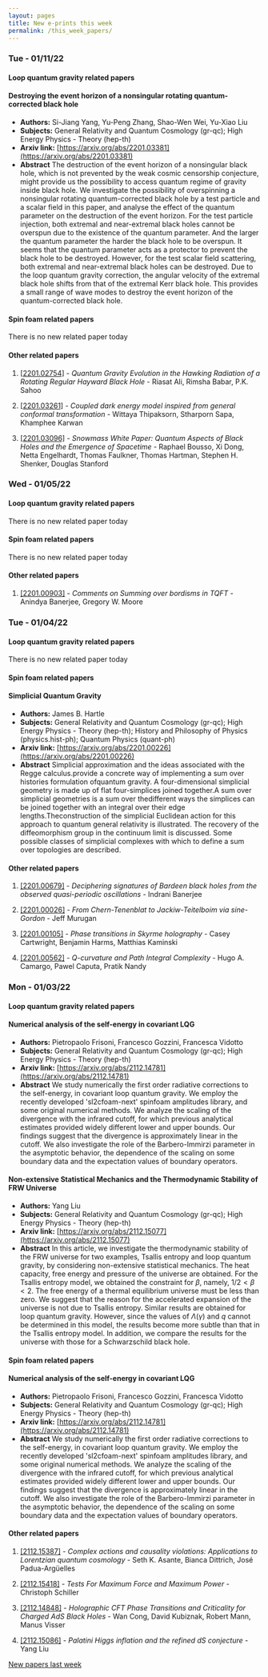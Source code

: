 ```yaml
---
layout: pages
title: New e-prints this week
permalink: /this_week_papers/
---
```




### Tue - 01/11/22

#### Loop quantum gravity related papers

#### **Destroying the event horizon of a nonsingular rotating quantum-corrected  black hole**
 - **Authors:** Si-Jiang Yang, Yu-Peng Zhang, Shao-Wen Wei, Yu-Xiao Liu
 - **Subjects:** General Relativity and Quantum Cosmology (gr-qc); High Energy Physics - Theory (hep-th)
 - **Arxiv link:** [https://arxiv.org/abs/2201.03381](https://arxiv.org/abs/2201.03381)
 - **Abstract**
 The destruction of the event horizon of a nonsingular black hole, which is not prevented by the weak cosmic censorship conjecture, might provide us the possibility to access quantum regime of gravity inside black hole. We investigate the possibility of overspinning a nonsingular rotating quantum-corrected black hole by a test particle and a scalar field in this paper, and analyse the effect of the quantum parameter on the destruction of the event horizon. For the test particle injection, both extremal and near-extremal black holes cannot be overspun due to the existence of the quantum parameter. And the larger the quantum parameter the harder the black hole to be overspun. It seems that the quantum parameter acts as a protector to prevent the black hole to be destroyed. However, for the test scalar field scattering, both extremal and near-extremal black holes can be destroyed. Due to the loop quantum gravity correction, the angular velocity of the extremal black hole shifts from that of the extremal Kerr black hole. This provides a small range of wave modes to destroy the event horizon of the quantum-corrected black hole. 

#### Spin foam related papers

There is no new related paper today 



#### Other related papers

1. [[2201.02754]](https://arxiv.org/abs/2201.02754) - *Quantum Gravity Evolution in the Hawking Radiation of a Rotating Regular  Hayward Black Hole* - Riasat Ali, Rimsha Babar, P.K. Sahoo

1. [[2201.03261]](https://arxiv.org/abs/2201.03261) - *Coupled dark energy model inspired from general conformal transformation* - Wittaya Thipaksorn, Stharporn Sapa, Khamphee Karwan

1. [[2201.03096]](https://arxiv.org/abs/2201.03096) - *Snowmass White Paper: Quantum Aspects of Black Holes and the Emergence  of Spacetime* - Raphael Bousso, Xi Dong, Netta Engelhardt, Thomas Faulkner, Thomas Hartman, Stephen H. Shenker, Douglas Stanford



### Wed - 01/05/22

#### Loop quantum gravity related papers

There is no new related paper today 

#### Spin foam related papers

There is no new related paper today 



#### Other related papers

1. [[2201.00903]](https://arxiv.org/abs/2201.00903) - *Comments on Summing over bordisms in TQFT* - Anindya Banerjee, Gregory W. Moore



### Tue - 01/04/22

#### Loop quantum gravity related papers

There is no new related paper today 

#### Spin foam related papers

#### **Simplicial Quantum Gravity**
 - **Authors:** James B. Hartle
 - **Subjects:** General Relativity and Quantum Cosmology (gr-qc); High Energy Physics - Theory (hep-th); History and Philosophy of Physics (physics.hist-ph); Quantum Physics (quant-ph)
 - **Arxiv link:** [https://arxiv.org/abs/2201.00226](https://arxiv.org/abs/2201.00226)
 - **Abstract**
 Simplicial approximation and the ideas associated with the Regge calculus.provide a concrete way of implementing a sum over histories formulation ofquantum gravity. A four-dimensional simplicial geometry is made up of flat four-simplices joined together.A sum over simplicial geometries is a sum over thedifferent ways the simplices can be joined together with an integral over their edge lengths.Theconstruction of the simplicial Euclidean action for this approach to quantum general relativity is illustrated. The recovery of the diffeomorphism group in the continuum limit is discussed. Some possible classes of simplicial complexes with which to define a sum over topologies are described. 



#### Other related papers

1. [[2201.00679]](https://arxiv.org/abs/2201.00679) - *Deciphering signatures of Bardeen black holes from the observed  quasi-periodic oscillations* - Indrani Banerjee

1. [[2201.00026]](https://arxiv.org/abs/2201.00026) - *From Chern-Tenenblat to Jackiw-Teitelboim via sine-Gordon* - Jeff Murugan

1. [[2201.00105]](https://arxiv.org/abs/2201.00105) - *Phase transitions in Skyrme holography* - Casey Cartwright, Benjamin Harms, Matthias Kaminski

1. [[2201.00562]](https://arxiv.org/abs/2201.00562) - *Q-curvature and Path Integral Complexity* - Hugo A. Camargo, Pawel Caputa, Pratik Nandy



### Mon - 01/03/22

#### Loop quantum gravity related papers

#### **Numerical analysis of the self-energy in covariant LQG**
 - **Authors:** Pietropaolo Frisoni, Francesco Gozzini, Francesca Vidotto
 - **Subjects:** General Relativity and Quantum Cosmology (gr-qc); High Energy Physics - Theory (hep-th)
 - **Arxiv link:** [https://arxiv.org/abs/2112.14781](https://arxiv.org/abs/2112.14781)
 - **Abstract**
 We study numerically the first order radiative corrections to the self-energy, in covariant loop quantum gravity. We employ the recently developed 'sl2cfoam-next' spinfoam amplitudes library, and some original numerical methods. We analyze the scaling of the divergence with the infrared cutoff, for which previous analytical estimates provided widely different lower and upper bounds. Our findings suggest that the divergence is approximately linear in the cutoff. We also investigate the role of the Barbero-Immirzi parameter in the asymptotic behavior, the dependence of the scaling on some boundary data and the expectation values of boundary operators. 

#### **Non-extensive Statistical Mechanics and the Thermodynamic Stability of  FRW Universe**
 - **Authors:** Yang Liu
 - **Subjects:** General Relativity and Quantum Cosmology (gr-qc); High Energy Physics - Theory (hep-th)
 - **Arxiv link:** [https://arxiv.org/abs/2112.15077](https://arxiv.org/abs/2112.15077)
 - **Abstract**
 In this article, we investigate the thermodynamic stability of the FRW universe for two examples, Tsallis entropy and loop quantum gravity, by considering non-extensive statistical mechanics. The heat capacity, free energy and pressure of the universe are obtained. For the Tsallis entropy model, we obtained the constraint for $\beta$, namely, $1/2 < \beta < 2$. The free energy of a thermal equilibrium universe must be less than zero. We suggest that the reason for the accelerated expansion of the universe is not due to Tsallis entropy. Similar results are obtained for loop quantum gravity. However, since the values of $\Lambda(\gamma)$ and $q$ cannot be determined in this model, the results become more subtle than that in the Tsallis entropy model. In addition, we compare the results for the universe with those for a Schwarzschild black hole. 

#### Spin foam related papers

#### **Numerical analysis of the self-energy in covariant LQG**
 - **Authors:** Pietropaolo Frisoni, Francesco Gozzini, Francesca Vidotto
 - **Subjects:** General Relativity and Quantum Cosmology (gr-qc); High Energy Physics - Theory (hep-th)
 - **Arxiv link:** [https://arxiv.org/abs/2112.14781](https://arxiv.org/abs/2112.14781)
 - **Abstract**
 We study numerically the first order radiative corrections to the self-energy, in covariant loop quantum gravity. We employ the recently developed 'sl2cfoam-next' spinfoam amplitudes library, and some original numerical methods. We analyze the scaling of the divergence with the infrared cutoff, for which previous analytical estimates provided widely different lower and upper bounds. Our findings suggest that the divergence is approximately linear in the cutoff. We also investigate the role of the Barbero-Immirzi parameter in the asymptotic behavior, the dependence of the scaling on some boundary data and the expectation values of boundary operators. 



#### Other related papers

1. [[2112.15387]](https://arxiv.org/abs/2112.15387) - *Complex actions and causality violations: Applications to Lorentzian  quantum cosmology* - Seth K. Asante, Bianca Dittrich, José Padua-Argüelles

1. [[2112.15418]](https://arxiv.org/abs/2112.15418) - *Tests For Maximum Force and Maximum Power* - Christoph Schiller

1. [[2112.14848]](https://arxiv.org/abs/2112.14848) - *Holographic CFT Phase Transitions and Criticality for Charged AdS Black  Holes* - Wan Cong, David Kubiznak, Robert Mann, Manus Visser

1. [[2112.15086]](https://arxiv.org/abs/2112.15086) - *Palatini Higgs inflation and the refined dS conjecture* - Yang Liu






[New papers last week]({{site.url}}/archived/weekly/pre-print/2022/01/03/archived_weekly_papers.html)